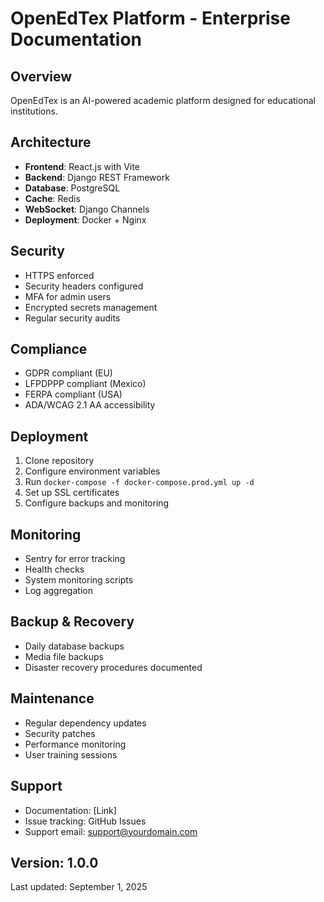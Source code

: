 # OpenEdTex Platform - Enterprise Documentation

## Overview
OpenEdTex is an AI-powered academic platform designed for educational institutions.

## Architecture
- **Frontend**: React.js with Vite
- **Backend**: Django REST Framework
- **Database**: PostgreSQL
- **Cache**: Redis
- **WebSocket**: Django Channels
- **Deployment**: Docker + Nginx

## Security
- HTTPS enforced
- Security headers configured
- MFA for admin users
- Encrypted secrets management
- Regular security audits

## Compliance
- GDPR compliant (EU)
- LFPDPPP compliant (Mexico)
- FERPA compliant (USA)
- ADA/WCAG 2.1 AA accessibility

## Deployment
1. Clone repository
2. Configure environment variables
3. Run `docker-compose -f docker-compose.prod.yml up -d`
4. Set up SSL certificates
5. Configure backups and monitoring

## Monitoring
- Sentry for error tracking
- Health checks
- System monitoring scripts
- Log aggregation

## Backup & Recovery
- Daily database backups
- Media file backups
- Disaster recovery procedures documented

## Maintenance
- Regular dependency updates
- Security patches
- Performance monitoring
- User training sessions

## Support
- Documentation: [Link]
- Issue tracking: GitHub Issues
- Support email: support@yourdomain.com

## Version: 1.0.0
Last updated: September 1, 2025
